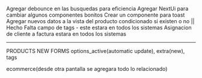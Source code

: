 Agregar debounce en las busquedas para eficiencia
Agregar NextUi para cambiar algunos componentes bonitos
Crear un componente para toast
Agregar nuevos datos a la vista del producto condicionado si existen o no || Hecho
Falta campo de tags -  este estara en todos los sistemas 
Asignacion de cliente a factura estara en todos los sistemas 

----------
PRODUCTS NEW FORMS 
options_active(automatic update), 
extra(new), 
tags

ecommerce(desde otra pantalla se agregara todo lo relacionado)